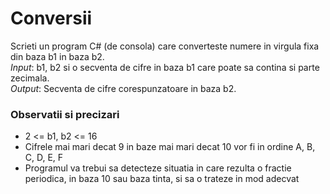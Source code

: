 # Conversii 
Scrieti un program C# (de consola) care converteste numere in virgula fixa din baza b1 in baza b2.   
*Input*: b1, b2 si o secventa de cifre in baza b1 care poate sa contina si parte zecimala.  
*Output*: Secventa de cifre corespunzatoare in baza b2.  
  
### Observatii si precizari  
- 2 <= b1, b2 <= 16  
- Cifrele mai mari decat 9 in baze mai mari decat 10 vor fi in ordine A, B, C, D, E, F  
- Programul va trebui sa detecteze situatia in care rezulta o fractie periodica, in baza 10 sau baza tinta, si sa o trateze in mod adecvat